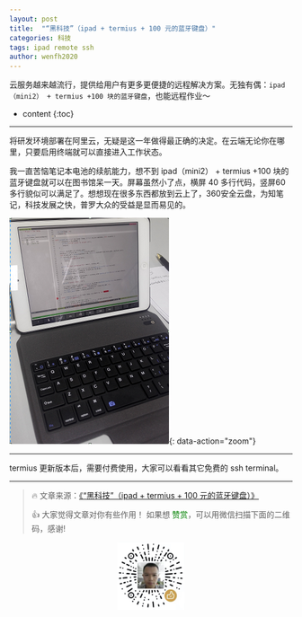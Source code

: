 ```yaml
---
layout: post
title:  "“黑科技”（ipad + termius + 100 元的蓝牙键盘）"
categories: 科技
tags: ipad remote ssh
author: wenfh2020
---
```


云服务越来越流行，提供给用户有更多更便捷的远程解决方案。无独有偶：`ipad（mini2） + termius +100 块的蓝牙键盘`，也能远程作业～



* content
{:toc}

---

将研发环境部署在阿里云，无疑是这一年做得最正确的决定。在云端无论你在哪里，只要启用终端就可以直接进入工作状态。

我一直苦恼笔记本电池的续航能力，想不到 ipad（mini2） + termius +100 块的蓝牙键盘就可以在图书馆呆一天。屏幕虽然小了点，横屏 40 多行代码，竖屏60多行貌似可以满足了。想想现在很多东西都放到云上了，360安全云盘，为知笔记，科技发展之快，普罗大众的受益是显而易见的。

![作业中](/images/2020-03-01-20-44-53.png){: data-action="zoom"}

---

termius 更新版本后，需要付费使用，大家可以看看其它免费的 ssh terminal。

---

> 🔥 文章来源：[《“黑科技”（ipad + termius + 100 元的蓝牙键盘）》](https://wenfh2020.com/2018/08/04/ipad-ssh/)
>
> 👍 大家觉得文章对你有些作用！ 如果想 <font color=green>赞赏</font>，可以用微信扫描下面的二维码，感谢!
<div align=center><img src="/images/2020-08-06-15-49-47.png" width="120"/></div>
